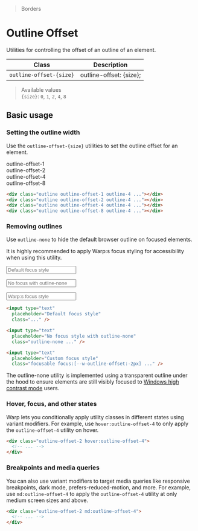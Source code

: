 > Borders

# Outline Offset

Utilities for controlling the offset of an outline of an element.

| Class                   | Description             |
|-------------------------|-------------------------|
| `outline-offset-{size}` | outline-offset: {size}; |

> Available values <br />
> `{size}`: `0`, `1`, `2`, `4`, `8` <br />

## Basic usage

### Setting the outline width
Use the `outline-offset-{size}` utilities to set the outline offset for an element.

<container>
  <div class="grid grid-cols-4 gap-16 justify-items-center">
    <div>outline-offset-1</div>
    <div>outline-offset-2</div>
    <div>outline-offset-4</div>
    <div>outline-offset-8</div>
    <div class="pd-bg-violet-400 h-80 w-80 rounded-4 outline outline-offset-1 outline-4"></div>
    <div class="pd-bg-violet-400 h-80 w-80 rounded-4 outline outline-offset-2 outline-4"></div>
    <div class="pd-bg-violet-400 h-80 w-80 rounded-4 outline outline-offset-4 outline-4"></div>
    <div class="pd-bg-violet-400 h-80 w-80 rounded-4 outline outline-offset-8 outline-4"></div>
  </div>
</container>

```html
<div class="outline outline-offset-1 outline-4 ..."></div>
<div class="outline outline-offset-2 outline-4 ..."></div>
<div class="outline outline-offset-4 outline-4 ..."></div>
<div class="outline outline-offset-8 outline-4 ..."></div>
```

### Removing outlines
Use `outline-none` to hide the default browser outline on focused elements.

It is highly recommended to apply Warp:s focus styling for accessibility when using this utility.

<container>
<div class="flex flex-col sm:flex-row items-center justify-center gap-x-16 gap-y-8 px-0 sm:px-10 font-mono font-bold">
<input type="text"
  placeholder="Default focus style"
  class="font-sans block pd-text-sm py-4 px-6 border-2 border-solid pd-border-slate-900/10 pd-text-slate-500 rounded-8 shadow-sm dark:pd-bg-slate-800 outline-inherit dark:pd-highlight-white/5 dark:pd-text-slate-400"
  style="outline: revert !important"
  />

<input type="text"
  placeholder="No focus with outline-none"
  class="outline-none rounded-8 font-sans block border-2 border-solid pd-border-slate-900/10 pd-text-sm w-full py-4 px-6 text-slate-500 rounded-lg shadow-sm" />

<input type="text"
  placeholder="Warp:s focus style"
  class="focusable focus:[--w-outline-offset:-2px] rounded-8 font-sans block border-2 border-solid pd-border-slate-900/10 pd-text-sm w-full py-4 px-6 text-slate-500 rounded-lg shadow-sm" />
  </div>
</container>

```html
<input type="text"
  placeholder="Default focus style"
  class="..." />

<input type="text"
  placeholder="No focus style with outline-none"
  class="outline-none ..." />

<input type="text"
  placeholder="Custom focus style"
  class="focusable focus:[--w-outline-offset:-2px] ..." />
```

The outline-none utility is implemented using a transparent outline under the hood to ensure elements are still visibly focused to [Windows high contrast mode](https://blogs.windows.com/msedgedev/2020/09/17/styling-for-windows-high-contrast-with-new-standards-for-forced-colors/) users.


### Hover, focus, and other states
Warp lets you conditionally apply utility classes in different states using variant modifiers. For example, use `hover:outline-offset-4` to only apply the `outline-offset-4` utility on hover.

```html
<div class="outline-offset-2 hover:outline-offset-4">
  <!-- ... -->
</div>
```

### Breakpoints and media queries
You can also use variant modifiers to target media queries like responsive breakpoints, dark mode, prefers-reduced-motion, and more. For example, use `md:outline-offset-4` to apply the `outline-offset-4` utility at only medium screen sizes and above.

```html
<div class="outline-offset-2 md:outline-offset-4">
  <!-- ... -->
</div>
```

